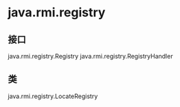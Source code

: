 # java.rmi.registry

## 接口

java.rmi.registry.Registry
java.rmi.registry.RegistryHandler

## 类

java.rmi.registry.LocateRegistry





